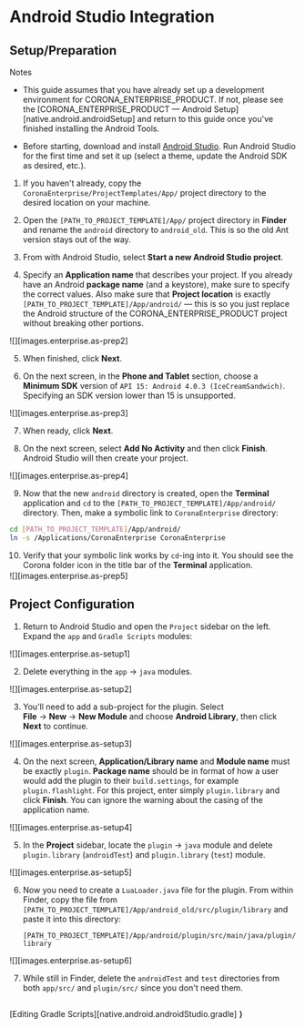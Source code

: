 # Android Studio Integration


## Setup/Preparation

<div class="guide-notebox">
<div class="notebox-title">Notes</div>

* This guide assumes that you have already set up a development environment for CORONA_ENTERPRISE_PRODUCT. If not, please see the [CORONA_ENTERPRISE_PRODUCT &mdash; Android Setup][native.android.androidSetup] and return to this guide once you've finished installing the Android Tools.

* Before starting, download and install [Android Studio](http://developer.android.com/sdk/index.html). Run Android&nbsp;Studio for the first time and set it up (select&nbsp;a theme, update the Android&nbsp;SDK as desired,&nbsp;etc.).

</div>


1. If you haven't already, copy the `CoronaEnterprise/ProjectTemplates/App/` project directory to the desired location on your machine.

2. Open the `[PATH_TO_PROJECT_TEMPLATE]/App/` project directory in __Finder__ and rename the `android` directory to `android_old`. This is so the old Ant version stays out of the way.

3. From with Android&nbsp;Studio, select <nobr>__Start a new Android&nbsp;Studio project__</nobr>.

4. Specify an __Application&nbsp;name__ that describes your project. If you already have an Android __package&nbsp;name__ <nobr>(and a keystore)</nobr>, make sure to specify the correct values. Also make sure that __Project&nbsp;location__ is exactly <nobr>`[PATH_TO_PROJECT_TEMPLATE]/App/android/` &mdash;</nobr> this is so you just replace the Android structure of the CORONA_ENTERPRISE_PRODUCT project without breaking other portions.

<div class="image-indent" style="width:60%;">

![][images.enterprise.as-prep2]

</div>

5. When finished, click __Next__.

6. On the next screen, in the __Phone&nbsp;and&nbsp;Tablet__ section, choose a __Minimum&nbsp;SDK__ version of <nobr>`API 15: Android 4.0.3 (IceCreamSandwich)`</nobr>. Specifying an SDK version lower than 15 is unsupported.

<div class="image-indent" style="width:60%;">

![][images.enterprise.as-prep3]

</div>

7. When ready, click __Next__.

8. On the next screen, select __Add&nbsp;No&nbsp;Activity__ and then click __Finish__. Android&nbsp;Studio will then create your project.

<div class="image-indent" style="width:60%;">

![][images.enterprise.as-prep4]

</div>

9. Now that the new `android` directory is created, open the __Terminal__ application and `cd` to the <nobr>`[PATH_TO_PROJECT_TEMPLATE]/App/android/`</nobr> directory. Then, make a symbolic link to `CoronaEnterprise` directory:

<div class="code-indent">

``````bash
cd [PATH_TO_PROJECT_TEMPLATE]/App/android/
ln -s /Applications/CoronaEnterprise CoronaEnterprise
``````

</div>

10. Verify that your symbolic link works by <nobr>`cd`-ing</nobr> into it. You should see the Corona folder icon in the title bar of the __Terminal__ application.

<div class="image-indent" style="margin-top: -12px; width:90%;">

![][images.enterprise.as-prep5]

</div>




## Project Configuration

1. Return to Android&nbsp;Studio and open the `Project` sidebar on the left. Expand the `app` and <nobr>`Gradle Scripts`</nobr> modules:

<div class="image-indent" style="width:90%;">

![][images.enterprise.as-setup1]

</div>

2. Delete everything in the <nobr>`app` &rarr; `java`</nobr> modules.

<!-- * You may want to leave the code under the `app`->`java` module for later use, but in most cases (including this guide), it is not needed. -->

<div class="image-indent" style="width:90%;">

![][images.enterprise.as-setup2]

</div>

3. You'll need to add a <nobr>sub-project</nobr> for the plugin. Select <nobr>__File__ &rarr; __New__ &rarr; __New Module__</nobr> and choose __Android&nbsp;Library__, then click __Next__ to continue.

<div class="image-indent" style="width:60%;">

![][images.enterprise.as-setup3]

</div>

4. On the next screen, __Application/Library&nbsp;name__ and __Module&nbsp;name__ must be exactly `plugin`. __Package&nbsp;name__ should be in format of how a user would add the plugin to their `build.settings`, for example `plugin.flashlight`. For this project, enter simply `plugin.library` and click __Finish__. You can ignore the warning about the casing of the application name.

<div class="image-indent" style="width:60%;">

![][images.enterprise.as-setup4]

</div>

5. In the __Project__ sidebar, locate the <nobr>`plugin` &rarr; `java`</nobr> module and delete <nobr>`plugin.library` (`androidTest`)</nobr> and <nobr>`plugin.library` (`test`)</nobr> module.

<div class="image-indent" style="width:90%;">

![][images.enterprise.as-setup5]

</div>

6. Now you need to create a `LuaLoader.java` file for the plugin. From within Finder, copy the file from `[PATH_TO_PROJECT_TEMPLATE]/App/android_old/src/plugin/library` and paste it into this directory:

    `[PATH_TO_PROJECT_TEMPLATE]/App/android/plugin/src/main/java/plugin/library`

<div class="image-indent" style="width:90%;">

![][images.enterprise.as-setup6]

</div>

7. While still in Finder, delete the `androidTest` and `test` directories from both `app/src/` and `plugin/src/` since you don't need them.


##

<div class="walkthrough-nav">

[Editing Gradle Scripts][native.android.androidStudio.gradle] __&rang;__

</div>

